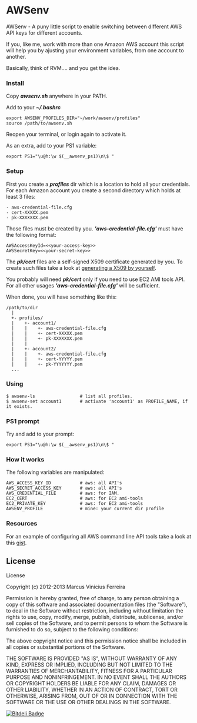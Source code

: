 AWSenv
======

AWSenv - A puny little script to enable switching between different AWS API keys
for different accounts.


If you, like me, work with more than one Amazon AWS account this script will help
you by ajusting your environment variables, from one account to another.


Basically, think of RVM.... and you get the idea.


### Install

Copy _**awsenv.sh**_ anywhere in your PATH.

Add to your _**~/.bashrc**_

    export AWSENV_PROFILES_DIR="~/work/awsenv/profiles"
    source /path/to/awsenv.sh


Reopen your terminal, or login again to activate it.


As an extra, add to your PS1 variable:

    export PS1="\u@h:\w $(__awsenv_ps1)\n\$ "



### Setup

First you create a *__profiles__* dir which is a location to hold all your credentials.
For each Amazon account you create a second directory which holds at least 3 files:

    - aws-credential-file.cfg
    - cert-XXXXX.pem
    - pk-XXXXXXX.pem


Those files must be created by you. *__'aws-credential-file.cfg'__* must have the
following format:


    AWSAccessKeyId=<<your-access-key>>
    AWSSecretKey=<<your-secret-key>>


The *__pk/cert__* files are a self-signed X509 certificate generated by you. To
create such files take a look at [generating a X509 by yourself](https://gist.github.com/4177939).

You probably will need *__pk/cert__* only if you need to use EC2 AMI tools API. For
all other usages *__'aws-credential-file.cfg'__* will be sufficient.


When done, you will have something like this:


    /path/to/dir
      |
      +- profiles/
      |    +- account1/
      |    |    +- aws-credential-file.cfg
      |    |    +- cert-XXXXX.pem
      |    |    +- pk-XXXXXXX.pem
      |    |
      |    +- account2/
      |    |    +- aws-credential-file.cfg
      |    |    +- cert-YYYYY.pem
      |    |    +- pk-YYYYYYY.pem
      ...


### Using

    $ awsenv-ls                 # list all profiles.
    $ awsenv-set account1       # activate 'account1' as PROFILE_NAME, if it exists.



### PS1 prompt


Try and add to your prompt:

    export PS1="\u@h:\w $(__awsenv_ps1)\n\$ "



### How it works


The following variables are manipulated:


    AWS_ACCESS_KEY_ID           # aws: all API's
    AWS_SECRET_ACCESS_KEY       # aws: all API's
    AWS_CREDENTIAL_FILE         # aws: for IAM.
    EC2_CERT                    # aws: for EC2 ami-tools
    EC2_PRIVATE_KEY             # aws: for EC2 ami-tools
    AWSENV_PROFILE              # mine: your current dir profile



### Resources


For an example of configuring all AWS command line API tools take a look at
this [gist](https://gist.github.com/4177779).



## License

License

Copyright (c) 2012-2013 Marcus Vinicius Ferreira

Permission is hereby granted, free of charge, to any person obtaining a copy of
this software and associated documentation files (the "Software"), to deal in
the Software without restriction, including without limitation the rights to
use, copy, modify, merge, publish, distribute, sublicense, and/or sell copies
of the Software, and to permit persons to whom the Software is furnished to do
so, subject to the following conditions:

The above copyright notice and this permission notice shall be included in all
copies or substantial portions of the Software.

THE SOFTWARE IS PROVIDED "AS IS", WITHOUT WARRANTY OF ANY KIND, EXPRESS OR
IMPLIED, INCLUDING BUT NOT LIMITED TO THE WARRANTIES OF MERCHANTABILITY,
FITNESS FOR A PARTICULAR PURPOSE AND NONINFRINGEMENT. IN NO EVENT SHALL THE
AUTHORS OR COPYRIGHT HOLDERS BE LIABLE FOR ANY CLAIM, DAMAGES OR OTHER
LIABILITY, WHETHER IN AN ACTION OF CONTRACT, TORT OR OTHERWISE, ARISING FROM,
OUT OF OR IN CONNECTION WITH THE SOFTWARE OR THE USE OR OTHER DEALINGS IN THE
SOFTWARE.




[![Bitdeli Badge](https://d2weczhvl823v0.cloudfront.net/mv/awsenv/trend.png)](https://bitdeli.com/free "Bitdeli Badge")

